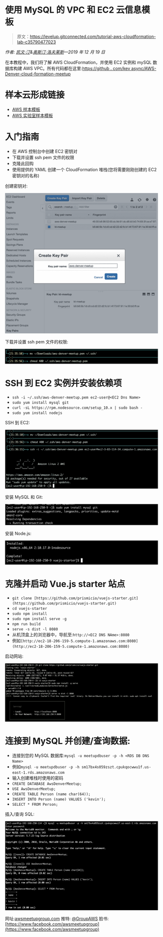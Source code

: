 # 使用 MySQL 的 VPC 和 EC2 云信息模板

> 原文：<https://levelup.gitconnected.com/tutorial-aws-cloudformation-lab-c35790477023>

*作者:* [*凯文·汀*](https://www.linkedin.com/in/kevin-tinn-634956198/)*&*[*奥斯汀·洛夫莱斯*](https://www.linkedin.com/in/austin-loveless/)*—2019 年 12 月 19 日*

在本教程中，我们将了解 AWS CloudFormation，并使用 EC2 实例和 mySQL 数据库构建 AWS VPC。所有代码都在这里:[https://github . com/kev async/AWS-Denver-cloud-formation-meetup](https://github.com/kevasync/aws-denver-cloud-formation-meetup)

# 样本云形成链接

*   [AWS 样本模板](https://docs.aws.amazon.com/AWSCloudFormation/latest/UserGuide/sample-templates-services-us-west-2.html)
*   [AWS 实验室样本模板](https://github.com/awslabs/aws-cloudformation-templates)

# 入门指南

*   在 AWS 控制台中创建 EC2 密钥对
*   下载并设置 ssh pem 文件的权限
*   克隆此回购
*   使用提供的 YAML 创建一个 CloudFormation 堆栈(您将需要刚刚创建的 EC2 密钥对的名称)

创建密钥对:

![](img/91842892019f186896284ec1b44fce4d.png)

下载并设置 ssh pem 文件的权限:

![](img/d8c92509aaf433a9c446ff86f8bca87f.png)

# SSH 到 EC2 实例并安装依赖项

*   `ssh -i ~/.ssh/aws-denver-meetup.pem ec2-user@<EC2 Dns Name>`
*   `sudo yum install mysql git`
*   `curl -sL https://rpm.nodesource.com/setup_10.x | sudo bash -`
*   `sudo yum install nodejs`

SSH 到 EC2:

![](img/dcd7992fd8d6e478a5db09289c86616f.png)

安装 MySQL 和 Git:

![](img/a99791a65ab31cbd5dfe238cfd061edb.png)

安装 Node.js:

![](img/c92c03315cf1089f7b419a5ca6fa65a9.png)

# 克隆并启动 Vue.js starter 站点

*   `git clone [https://github.com/prismicio/vuejs-starter.git](https://github.com/prismicio/vuejs-starter.git)`
*   `cd vuejs-starter`
*   `sudo npm install`
*   `sudo npm install serve -g`
*   `npm run build`
*   `serve -s dist -l 8080`
*   从机顶盒上的浏览器中，导航至:`http://<EC2 DNS NAme>:8080`
*   例如`[http://ec2-18-206-159-5.compute-1.amazonaws.com:8080](http://ec2-18-206-159-5.compute-1.amazonaws.com:8080)`

启动网站:

![](img/a92d4bcb75f489d91e4a7b51cd928159.png)

# 连接到 MySQL 并创建/查询数据:

*   连接到您的 MySQL 数据库:`mysql -u meetupdbuser -p -h <RDS DB DNS Name>`
*   例如`mysql -u meetupdbuser -p -h sm17bx4s059zszt.cpukqocwwu1f.us-east-1.rds.amazonaws.com`
*   输入创建堆栈时使用的密码
*   `CREATE DATABASE AwsDenverMeetup;`
*   `USE AwsDenverMeetup;`
*   `CREATE TABLE Person (name char(64));`
*   `INSERT INTO Person (name) VALUES ('kevin');`
*   `SELECT * FROM Person;`

插入/查询 SQL:

![](img/734dae7bf475275cc606befcaf6fbed3.png)

网址:[awsmeetupgroup.com](https://awsmeetupgroup.com)
推特: [@GroupAWS](https://twitter.com/GroupAws)
脸书:[https://www.facebook.com/awsmeetupgroup](https://www.facebook.com/awsmeetupgroup)